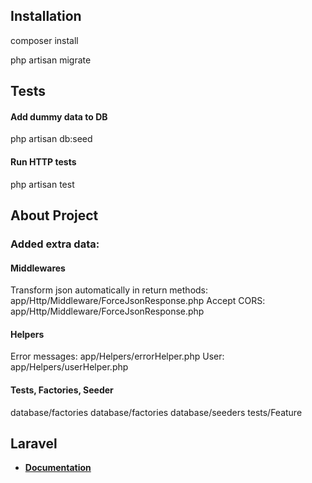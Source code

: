
## Installation
composer install

php artisan migrate



## Tests
#### Add dummy data to DB
php artisan db:seed

#### Run HTTP tests
php artisan test



## About Project

### Added extra data:
#### Middlewares
Transform json automatically in return methods: app/Http/Middleware/ForceJsonResponse.php
Accept CORS: app/Http/Middleware/ForceJsonResponse.php

#### Helpers
Error messages: app/Helpers/errorHelper.php
User: app/Helpers/userHelper.php

#### Tests, Factories, Seeder
database/factories
database/factories
database/seeders
tests/Feature

## Laravel

- **[Documentation](https://laravel.com/docs)**
